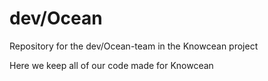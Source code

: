 # dev/Ocean
Repository for the dev/Ocean-team in the Knowcean project

Here we keep all of our code made for Knowcean
